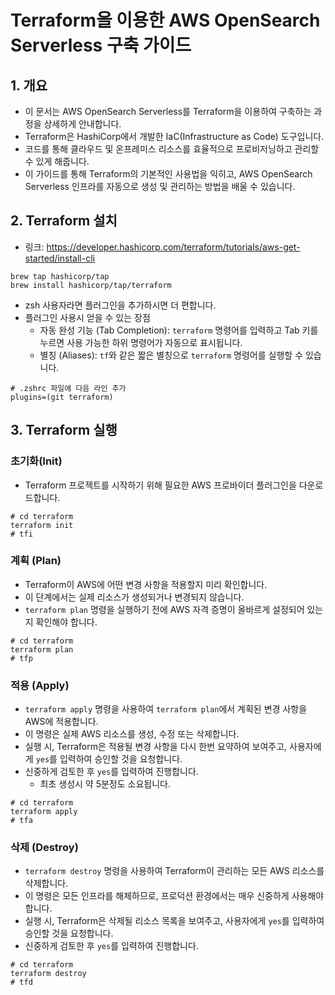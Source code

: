 # Terraform을 이용한 AWS OpenSearch Serverless 구축 가이드
## 1. 개요
- 이 문서는 AWS OpenSearch Serverless를 Terraform을 이용하여 구축하는 과정을 상세하게 안내합니다. 
- Terraform은 HashiCorp에서 개발한 IaC(Infrastructure as Code) 도구입니다.
- 코드를 통해 클라우드 및 온프레미스 리소스를 효율적으로 프로비저닝하고 관리할 수 있게 해줍니다. 
- 이 가이드를 통해 Terraform의 기본적인 사용법을 익히고, AWS OpenSearch Serverless 인프라를 자동으로 생성 및 관리하는 방법을 배울 수 있습니다.

## 2. Terraform 설치
- 링크: https://developer.hashicorp.com/terraform/tutorials/aws-get-started/install-cli
```shell
brew tap hashicorp/tap
brew install hashicorp/tap/terraform
```
- zsh 사용자라면 플러그인을 추가하시면 더 편합니다.
- 플러그인 사용시 얻을 수 있는 장점
  - 자동 완성 기능 (Tab Completion): `terraform` 명령어를 입력하고 Tab 키를 누르면 사용 가능한 하위 명령어가 자동으로 표시됩니다.
  - 별칭 (Aliases): `tf`와 같은 짧은 별칭으로 `terraform` 명령어를 실행할 수 있습니다.
```shell
# .zshrc 파일에 다음 라인 추가
plugins=(git terraform)
```

## 3. Terraform 실행
### 초기화(Init)
- Terraform 프로젝트를 시작하기 위해 필요한 AWS 프로바이더 플러그인을 다운로드합니다.
```shell
# cd terraform
terraform init
# tfi
```

### 계획 (Plan)
- Terraform이 AWS에 어떤 변경 사항을 적용할지 미리 확인합니다.
- 이 단계에서는 실제 리소스가 생성되거나 변경되지 않습니다.
- `terraform plan` 명령을 실행하기 전에 AWS 자격 증명이 올바르게 설정되어 있는지 확인해야 합니다.
```shell
# cd terraform
terraform plan
# tfp
```

### 적용 (Apply)
- `terraform apply` 명령을 사용하여 `terraform plan`에서 계획된 변경 사항을 AWS에 적용합니다.
- 이 명령은 실제 AWS 리소스를 생성, 수정 또는 삭제합니다.
- 실행 시, Terraform은 적용될 변경 사항을 다시 한번 요약하여 보여주고, 사용자에게 `yes`를 입력하여 승인할 것을 요청합니다.
- 신중하게 검토한 후 `yes`를 입력하여 진행합니다.
  - 최초 생성시 약 5분정도 소요됩니다.
```shell
# cd terraform
terraform apply
# tfa
```

### 삭제 (Destroy)
- `terraform destroy` 명령을 사용하여 Terraform이 관리하는 모든 AWS 리소스를 삭제합니다.
- 이 명령은 모든 인프라를 해체하므로, 프로덕션 환경에서는 매우 신중하게 사용해야 합니다.
- 실행 시, Terraform은 삭제될 리소스 목록을 보여주고, 사용자에게 `yes`를 입력하여 승인할 것을 요청합니다.
- 신중하게 검토한 후 `yes`를 입력하여 진행합니다.
```shell
# cd terraform
terraform destroy
# tfd
```
